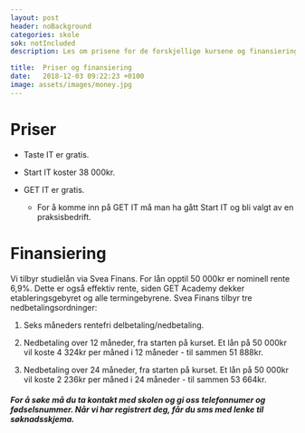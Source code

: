 ```yaml
---
layout: post
header: noBackground
categories: skole
sok: notIncluded
description: Les om prisene for de forskjellige kursene og finansiering.

title:  Priser og finansiering
date:   2018-12-03 09:22:23 +0100
image: assets/images/money.jpg
---
```


# Priser
- Taste IT er gratis.

- ​Start IT koster 38 000kr.

- ​GET IT er gratis.
  - ​For å komme inn på GET IT må man ha gått Start IT og bli valgt av en praksisbedrift.

# Finansiering
Vi tilbyr studielån via Svea Finans. For lån opptil 50 000kr er nominell rente 6,9%. Dette er også effektiv rente, siden GET Academy dekker etableringsgebyret og alle termingebyrene. Svea Finans tilbyr tre nedbetalingsordninger:
1. Seks måneders rentefri delbetaling/nedbetaling.  

2. Nedbetaling over 12 måneder, fra starten på kurset. Et lån på 50 000kr vil koste 4 324kr per måned i 12 måneder - til    sammen 51 888kr.  

3. Nedbetaling over 24 måneder, fra starten på kurset. Et lån på 50 000kr vil koste 2 236kr per måned i 24 måneder - til    sammen 53 664kr.  

##### *For å søke må du ta kontakt med skolen og gi oss telefonnumer og fødselsnummer. Når vi har registrert deg, får du sms med lenke til søknadsskjema.*